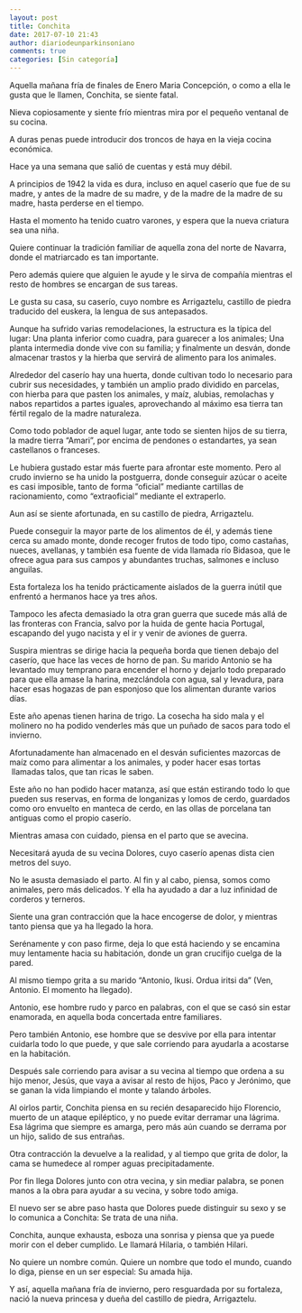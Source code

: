 ```yaml
---
layout: post
title: Conchita
date: 2017-07-10 21:43
author: diariodeunparkinsoniano
comments: true
categories: [Sin categoría]
---
```

<span style="font-weight:400;">Aquella mañana fría de finales de Enero Maria Concepción, o como a ella le gusta que le llamen, Conchita, se siente fatal.</span>

<span style="font-weight:400;">Nieva copiosamente y siente frío mientras mira por el pequeño ventanal de su cocina.</span>

<span style="font-weight:400;">A duras penas puede introducir dos troncos de haya en la vieja cocina económica.</span>

<span style="font-weight:400;">Hace ya una semana que salió de cuentas y está muy débil.</span>

<span style="font-weight:400;">A principios de 1942 la vida es dura, incluso en aquel caserío que fue de su madre, y antes de la madre de su madre, y de la madre de la madre de su madre, hasta perderse en el tiempo.</span>

<span style="font-weight:400;">Hasta el momento ha tenido cuatro varones, y espera que la nueva criatura sea una niña.</span>

<span style="font-weight:400;">Quiere continuar la tradición familiar de aquella zona del norte de Navarra, donde el matriarcado es tan importante.</span>

<span style="font-weight:400;">Pero además quiere que alguien le ayude y le sirva de compañía mientras el resto de hombres se encargan de sus tareas.</span>

<span style="font-weight:400;">Le gusta su casa, su caserío, cuyo nombre es Arrigaztelu, castillo de piedra traducido del euskera, la lengua de sus antepasados.</span>

<span style="font-weight:400;">Aunque ha sufrido varias remodelaciones, la estructura es la típica del lugar: Una planta inferior como cuadra, para guarecer a los animales; Una planta intermedia donde vive con su familia; y finalmente un desván, donde almacenar trastos y la hierba que servirá de alimento para los animales.</span>

<span style="font-weight:400;">Alrededor del caserío hay una huerta, donde cultivan todo lo necesario para cubrir sus necesidades, y también un amplio prado dividido en parcelas, con hierba para que pasten los animales, y maíz, alubias, remolachas y nabos repartidos a partes iguales, aprovechando al máximo esa tierra tan fértil regalo de la madre naturaleza.</span>

<span style="font-weight:400;">Como todo poblador de aquel lugar, ante todo se sienten hijos de su tierra, la madre tierra “Amari”, por encima de pendones o estandartes, ya sean castellanos o franceses.</span>

<span style="font-weight:400;">Le hubiera gustado estar más fuerte para afrontar este momento. Pero al crudo invierno se ha unido la postguerra, donde conseguir azúcar o aceite es casi imposible, tanto de forma “oficial” mediante cartillas de racionamiento, como “extraoficial” mediante el extraperlo.</span>

<span style="font-weight:400;">Aun así se siente afortunada, en su castillo de piedra, Arrigaztelu. </span>

<span style="font-weight:400;">Puede conseguir la mayor parte de los alimentos de él, y además tiene cerca su amado monte, donde recoger frutos de todo tipo, como castañas, nueces, avellanas, y también esa fuente de vida llamada río Bidasoa, que le ofrece agua para sus campos y abundantes truchas, salmones e incluso anguilas.</span>

<span style="font-weight:400;">Esta fortaleza los ha tenido prácticamente aislados de la guerra inútil que enfrentó a hermanos hace ya tres años.</span>

<span style="font-weight:400;">Tampoco les afecta demasiado la otra gran guerra que sucede más allá de las fronteras con Francia, salvo por la huida de gente hacia Portugal, escapando del yugo nacista y el ir y venir de aviones de guerra.</span>

<span style="font-weight:400;">Suspira mientras se dirige hacia la pequeña borda que tienen debajo del caserío, que hace las veces de horno de pan. Su marido Antonio se ha levantado muy temprano para encender el horno y dejarlo todo preparado para que ella amase la harina, mezclándola con agua, sal y levadura, para hacer esas hogazas de pan esponjoso que los alimentan durante varios días.</span>

<span style="font-weight:400;">Este año apenas tienen harina de trigo. La cosecha ha sido mala y el molinero no ha podido venderles más que un puñado de sacos para todo el invierno.</span>

<span style="font-weight:400;">Afortunadamente han almacenado en el desván suficientes mazorcas de maíz como para alimentar a los animales, y poder hacer esas tortas  llamadas talos, que tan ricas le saben.</span>

<span style="font-weight:400;">Este año no han podido hacer matanza, así que están estirando todo lo que pueden sus reservas, en forma de longanizas y lomos de cerdo, guardados como oro envuelto en manteca de cerdo, en las ollas de porcelana tan antiguas como el propio caserío.</span>

<span style="font-weight:400;">Mientras amasa con cuidado, piensa en el parto que se avecina.</span>

<span style="font-weight:400;">Necesitará ayuda de su vecina Dolores, cuyo caserío apenas dista cien metros del suyo.</span>

<span style="font-weight:400;">No le asusta demasiado el parto. Al fin y al cabo, piensa, somos como animales, pero más delicados. Y ella ha ayudado a dar a luz infinidad de corderos y terneros.</span>

<span style="font-weight:400;">Siente una gran contracción que la hace encogerse de dolor, y mientras tanto piensa que ya ha llegado la hora.</span>

<span style="font-weight:400;">Serénamente y con paso firme, deja lo que está haciendo y se encamina muy lentamente hacia su habitación, donde un gran crucifijo cuelga de la pared.</span>

<span style="font-weight:400;">Al mismo tiempo grita a su marido “Antonio, Ikusi. Ordua iritsi da” (Ven, Antonio. El momento ha llegado).</span>

<span style="font-weight:400;">Antonio, ese hombre rudo y parco en palabras, con el que se casó sin estar enamorada, en aquella boda concertada entre familiares.</span>

<span style="font-weight:400;">Pero también Antonio, ese hombre que se desvive por ella para intentar cuidarla todo lo que puede, y que sale corriendo para ayudarla a acostarse en la habitación.</span>

<span style="font-weight:400;">Después sale corriendo para avisar a su vecina al tiempo que ordena a su hijo menor, Jesús, que vaya a avisar al resto de hijos, Paco y Jerónimo, que se ganan la vida limpiando el monte y talando árboles.</span>

<span style="font-weight:400;">Al oirlos partir, Conchita piensa en su recién desaparecido hijo Florencio, muerto de un ataque epiléptico, y no puede evitar derramar una lágrima. Esa lágrima que siempre es amarga, pero más aún cuando se derrama por un hijo, salido de sus entrañas.</span>

<span style="font-weight:400;">Otra contracción la devuelve a la realidad, y al tiempo que grita de dolor, la cama se humedece al romper aguas precipitadamente.</span>

<span style="font-weight:400;">Por fin llega Dolores junto con otra vecina, y sin mediar palabra, se ponen manos a la obra para ayudar a su vecina, y sobre todo amiga.</span>

<span style="font-weight:400;">El nuevo ser se abre paso hasta que Dolores puede distinguir su sexo y se lo comunica a Conchita: Se trata de una niña.</span>

<span style="font-weight:400;">Conchita, aunque exhausta, esboza una sonrisa y piensa que ya puede morir con el deber cumplido. Le llamará Hilaria, o también Hilari.</span>

<span style="font-weight:400;">No quiere un nombre común. Quiere un nombre que todo el mundo, cuando lo diga, piense en un ser especial: Su amada hija.</span>

<span style="font-weight:400;">Y así, aquella mañana fría de invierno, pero resguardada por su fortaleza, nació la nueva princesa y dueña del castillo de piedra, Arrigaztelu.</span>

&nbsp;
